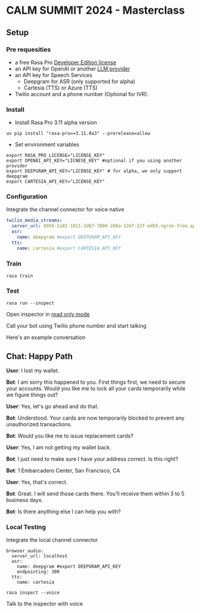 # CALM SUMMIT 2024 - Masterclass

## Setup

### Pre requesities
* a free Rasa Pro [Developer Edition license](https://rasa.com/docs/rasa-pro/developer-edition)
* an API key for OpenAI or another [LLM provider](https://rasa.com/docs/rasa-pro/concepts/components/llm-configuration)
* an API key for Speech Services
  - Deepgram for ASR (only supported for alpha)
  - Cartesia (TTS) or Azure (TTS)
* Twilio account and a phone number (Optional for IVR). 


### Install

* Install Rasa Pro 3.11 alpha version 
```
uv pip install "rasa-pro==3.11.0a3" --prerelease=allow
```

* Set environment variables

```
export RASA_PRO_LICENSE="LICENSE_KEY"
export OPENAI_API_KEY="LICNESE_KEY" #optional if you using another provider
export DEEPGRAM_API_KEY="LICENSE_KEY" # for alpha, we only support deepgram
export CARTESIA_API_KEY="LICENSE_KEY"
```


### Configuration

Integrate the channel connector for voice native
```yaml
twilio_media_streams:
  server_url: 8956-2a02-1811-2d87-7800-288a-12d7-22f-edb5.ngrok-free.app
  asr:
    name: deepgram #export DEEPGRAM_API_KEY
  tts:
    name: cartesia #export CARTESIA_API_KEY
```


### Train
```
rasa train
```

### Test

```
rasa run --inspect

```

Open inspector in [read only mode](http://0.0.0.0:5005/webhooks/twilio_media_streams/inspect.html)

Call your bot using Twilio phone number and start talking

Here's an example conversation

## Chat: Happy Path

**User**: I lost my wallet.

**Bot**: I am sorry this happened to you. First things first, we need to secure your accounts. Would you like me to lock all your cards temporarily while we figure things out?

**User**: Yes, let's go ahead and do that.

**Bot**: Understood. Your cards are now temporarily blocked to prevent any unauthorized transactions.

**Bot**: Would you like me to issue replacement cards?

**User**: Yes, I am not getting my wallet back.

**Bot**: I just need to make sure I have your address correct. Is this right?

**Bot**: 1 Embarcadero Center, San Francisco, CA

**User**: Yes, that's correct.

**Bot**: Great. I will send those cards there. You’ll receive them within 3 to 5 business days.

**Bot**: Is there anything else I can help you with?



### Local Testing

Integrate the local channel connector
```
browser_audio:
  server_url: localhost
  asr:
    name: deepgram #export DEEPGRAM_API_KEY
    endpointing: 300
  tts:
    name: cartesia

```

```
rasa inspect --voice
```

Talk to the inspector with voice